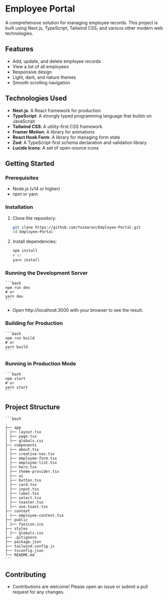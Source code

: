 # Employee Portal

A comprehensive solution for managing employee records. This project is built using Next.js, TypeScript, Tailwind CSS, and various other modern web technologies.

## Features

- Add, update, and delete employee records
- View a list of all employees
- Responsive design
- Light, dark, and nature themes
- Smooth scrolling navigation

## Technologies Used

- **Next.js**: A React framework for production
- **TypeScript**: A strongly typed programming language that builds on JavaScript
- **Tailwind CSS**: A utility-first CSS framework
- **Framer Motion**: A library for animations
- **React Hook Form**: A library for managing form state
- **Zod**: A TypeScript-first schema declaration and validation library
- **Lucide Icons**: A set of open-source icons

## Getting Started

### Prerequisites

- Node.js (v14 or higher)
- npm or yarn

### Installation

1. Clone the repository:

   ```bash
   git clone https://github.com/Yaimaran/Employee-Portal.git
   cd Employee-Portal
   ```

2. Install dependencies:

   ```bash
   npm install
   # or
   yarn install
   ```

### Running the Development Server

    ```bash
    npm run dev
    # or
    yarn dev
    ```

- Open http://localhost:3000 with your browser to see the result.

### Building for Production

    ```bash
    npm run build
    # or
    yarn build
    ```

### Running in Production Mode

    ```bash
    npm start
    # or
    yarn start
    ```

## Project Structure

    ```bash
    .
    ├── app
    │ ├── layout.tsx
    │ ├── page.tsx
    │ ├── globals.css
    ├── components
    │ ├── about.tsx
    │ ├── creative-nav.tsx
    │ ├── employee-form.tsx
    │ ├── employee-list.tsx
    │ ├── hero.tsx
    │ ├── theme-provider.tsx
    │ ├── ui
    │ ├── button.tsx
    │ ├── card.tsx
    │ ├── input.tsx
    │ ├── label.tsx
    │ ├── select.tsx
    │ ├── toaster.tsx
    │ ├── use-toast.tsx
    ├── context
    │ ├── employee-context.tsx
    ├── public
    │ ├── favicon.ico
    ├── styles
    │ ├── globals.css
    ├── .gitignore
    ├── package.json
    ├── tailwind.config.js
    ├── tsconfig.json
    └── README.md
    ```

## Contributing

- Contributions are welcome! Please open an issue or submit a pull request for any changes.
